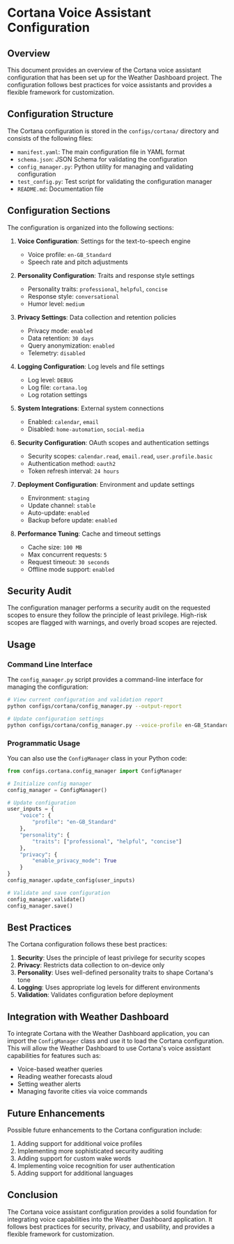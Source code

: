 # Cortana Voice Assistant Configuration

## Overview

This document provides an overview of the Cortana voice assistant configuration that has been
set up for the Weather Dashboard project. The configuration follows best practices for voice
assistants and provides a flexible framework for customization.

## Configuration Structure

The Cortana configuration is stored in the `configs/cortana/` directory and consists of the following files:

- `manifest.yaml`: The main configuration file in YAML format
- `schema.json`: JSON Schema for validating the configuration
- `config_manager.py`: Python utility for managing and validating configuration
- `test_config.py`: Test script for validating the configuration manager
- `README.md`: Documentation file

## Configuration Sections

The configuration is organized into the following sections:

1. **Voice Configuration**: Settings for the text-to-speech engine
   - Voice profile: `en-GB_Standard`
   - Speech rate and pitch adjustments

2. **Personality Configuration**: Traits and response style settings
   - Personality traits: `professional`, `helpful`, `concise`
   - Response style: `conversational`
   - Humor level: `medium`

3. **Privacy Settings**: Data collection and retention policies
   - Privacy mode: `enabled`
   - Data retention: `30 days`
   - Query anonymization: `enabled`
   - Telemetry: `disabled`

4. **Logging Configuration**: Log levels and file settings
   - Log level: `DEBUG`
   - Log file: `cortana.log`
   - Log rotation settings

5. **System Integrations**: External system connections
   - Enabled: `calendar`, `email`
   - Disabled: `home-automation`, `social-media`

6. **Security Configuration**: OAuth scopes and authentication settings
   - Security scopes: `calendar.read`, `email.read`, `user.profile.basic`
   - Authentication method: `oauth2`
   - Token refresh interval: `24 hours`

7. **Deployment Configuration**: Environment and update settings
   - Environment: `staging`
   - Update channel: `stable`
   - Auto-update: `enabled`
   - Backup before update: `enabled`

8. **Performance Tuning**: Cache and timeout settings
   - Cache size: `100 MB`
   - Max concurrent requests: `5`
   - Request timeout: `30 seconds`
   - Offline mode support: `enabled`

## Security Audit

The configuration manager performs a security audit on the requested scopes to ensure they
follow the principle of least privilege. High-risk scopes are flagged with warnings, and overly
broad scopes are rejected.

## Usage

### Command Line Interface

The `config_manager.py` script provides a command-line interface for managing the configuration:

```bash
# View current configuration and validation report
python configs/cortana/config_manager.py --output-report

# Update configuration settings
python configs/cortana/config_manager.py --voice-profile en-GB_Standard --personality-traits professional helpful concise --enable-privacy-mode --log-level DEBUG --deploy-environment staging --output-report
```

### Programmatic Usage

You can also use the `ConfigManager` class in your Python code:

```python
from configs.cortana.config_manager import ConfigManager

# Initialize config manager
config_manager = ConfigManager()

# Update configuration
user_inputs = {
    "voice": {
        "profile": "en-GB_Standard"
    },
    "personality": {
        "traits": ["professional", "helpful", "concise"]
    },
    "privacy": {
        "enable_privacy_mode": True
    }
}
config_manager.update_config(user_inputs)

# Validate and save configuration
config_manager.validate()
config_manager.save()
```

## Best Practices

The Cortana configuration follows these best practices:

1. **Security**: Uses the principle of least privilege for security scopes
2. **Privacy**: Restricts data collection to on-device only
3. **Personality**: Uses well-defined personality traits to shape Cortana's tone
4. **Logging**: Uses appropriate log levels for different environments
5. **Validation**: Validates configuration before deployment

## Integration with Weather Dashboard

To integrate Cortana with the Weather Dashboard application, you can import the `ConfigManager`
class and use it to load the Cortana configuration. This will allow the Weather Dashboard to use
Cortana's voice assistant capabilities for features such as:

- Voice-based weather queries
- Reading weather forecasts aloud
- Setting weather alerts
- Managing favorite cities via voice commands

## Future Enhancements

Possible future enhancements to the Cortana configuration include:

1. Adding support for additional voice profiles
2. Implementing more sophisticated security auditing
3. Adding support for custom wake words
4. Implementing voice recognition for user authentication
5. Adding support for additional languages

## Conclusion

The Cortana voice assistant configuration provides a solid foundation for integrating voice
capabilities into the Weather Dashboard application. It follows best practices for security,
privacy, and usability, and provides a flexible framework for customization.
